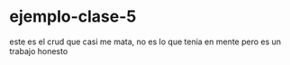 ﻿# ejemplo-clase-5


este es el crud que casi me mata, no es lo que tenia en mente pero es un trabajo honesto
